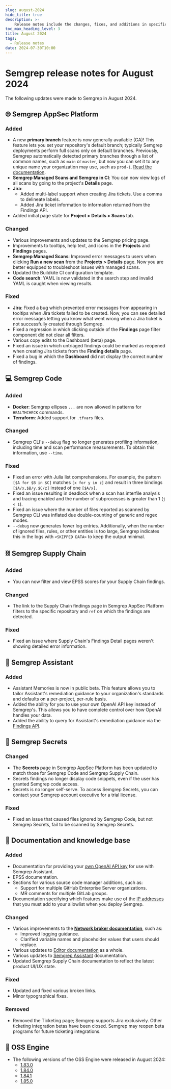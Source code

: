 ```yaml
---
slug: august-2024
hide_title: true
description: >-
    Release notes include the changes, fixes, and additions in specific versions of Semgrep.
toc_max_heading_level: 3
title: August 2024
tags:
  - Release notes
date: 2024-07-30T10:00
---
```


# Semgrep release notes for August 2024

The following updates were made to Semgrep in August 2024.

<!-- truncate -->

## 🌐 Semgrep AppSec Platform

### Added

- A new **primary branch** feature is now generally available (GA)! This feature lets you set your repository's default branch; typically Semgrep deployments perform full scans only on default branches. Previously, Semgrep automatically detected primary branches through a list of common names, such as `main` or `master`, but now you can set it to any unique name your organization may use, such as `prod-1`. [Read the documentation](/deployment/primary-branch).
- **Semgrep Managed Scans and Semgrep in CI**: You can now view logs of all scans by going to the project's **Details** page. <!-- 15974 -->
- **Jira**:
  - Added multi-label support when creating Jira tickets. Use a comma to delineate labels.
  - Added Jira ticket information to information returned from the Findings API.
- Added initial page state for **Project > Details > Scans** tab. <!-- 15805 -->

### Changed

- Various improvements and updates to the Semgrep pricing page. <!-- 16210 -->
- Improvements to tooltips, help text, and icons in the **Projects** and **Findings** pages. <!-- 16246, 16186, 16058 -->
- **Semgrep Managed Scans**: Improved error messages to users when clicking **Run a new scan** from the **Projects > Details** page. Now you are better equipped to troubleshoot issues with managed scans. <!-- 16025 -->
- Updated the Buildkite CI configuration template. <!-- 15932 -->
- **Code search**: YAML is now validated in the search step and invalid YAML is caught when viewing results. <!-- 15886 -->

### Fixed

- **Jira**: Fixed a bug which prevented error messages from appearing in tooltips when Jira tickets failed to be created. Now, you can see detailed error messages letting you know what went wrong when a Jira ticket is not successfully created through Semgrep. <!-- 16259 -->
- Fixed a regression in which clicking outside of the **Findings** page filter component did not clear all filters.
- Various copy edits to the Dashboard (beta) page. <!-- 16176 -->
- Fixed an issue in which untriaged findings could be marked as reopened when creating Jira tickets from the **Finding details** page. <!-- 15969 -->
- Fixed a bug in which the **Dashboard** did not display the correct number of findings. <!-- 15935-->

## 💻 Semgrep Code

### Added

- **Docker**: Semgrep ellipses `...` are now allowed in patterns for `HEALTHCHECK` commands.
- **Terraform**: Added support for `.tfvars` files. <!-- SAF-1481 -->

### Changed

- Semgrep CLI's `--debug` flag no longer generates profiling information, including time and scan performance measurements. To obtain this information, use `--time`.

### Fixed

- Fixed an error with Julia list comprehensions. For example, the pattern `[$A for $B in $C]` matches `[x for y in z]` and result in three bindings `[$A/x,$B/y,$C/z]` instead of one `[$A/x]`.
- Fixed an issue resulting in deadlock when a scan has interfile analysis and tracing enabled and the number of subprocesses is greater than 1 (`j < 1`). <!-- SAF-1157 -->
- Fixed an issue where the number of files reported as scanned by Semgrep CLI was inflated due double-counting of generic and regex modes. <!-- SAF-507 -->
- `--debug` now generates fewer log entries. Additionally, when the number of ignored files, rules, or other entities is too large, Semgrep indicates this in the logs with `<SKIPPED DATA>` to keep the output minimal.

## ⛓️ Semgrep Supply Chain

### Added

- You can now filter and view EPSS scores for your Supply Chain findings.

### Changed

- The link to the Supply Chain findings page in Semgrep AppSec Platform filters to the specific repository and `ref` on which the findings are detected.

### Fixed

- Fixed an issue where Supply Chain's Findings Detail pages weren't showing detailed error information.

## 🤖 Semgrep Assistant

### Added

- Assistant Memories is now in public beta. This feature allows you to tailor Assistant's remediation guidance to your organization's standards and defaults on a per-project, per-rule basis.
- Added the ability for you to use your own OpenAI API key instead of Semgrep's. This allows you to have complete control over how OpenAI handles your data.
- Added the ability to query for Assistant's remediation guidance via the [Findings API](https://semgrep.dev/api/v1/docs/#tag/Finding/operation/semgrep_app.core_exp.findings.handlers.issue.openapi_list_recent_issues).

## 🔐 Semgrep Secrets

### Changed

- The **Secrets** page in Semgrep AppSec Platform has been updated to match those for Semgrep Code and Semgrep Supply Chain.
- Secrets findings no longer display code snippets, even if the user has granted Semgrep code access.
- Secrets is no longer self-serve. To access Semgrep Secrets, you can contact your Semgrep account executive for a trial license.

### Fixed

- Fixed an issue that caused files ignored by Semgrep Code, but not Semgrep Secrets, fail to be scanned by Semgrep Secrets. <!-- SAF-1459 -->

## 📝 Documentation and knowledge base

### Added

- Documentation for providing your [own OpenAI API key](/semgrep-assistant/customize#openai-api-with-your-own-key) for use with Semgrep Assistant.
- EPSS documentation.
- Sections for various source code manager additions, such as:
  - Support for multiple GitHub Enterprise Server organizations.
  - MR comments for multiple GitLab groups.
- Documentation specifying which features make use of the [IP addresses](/deployment/checklist#ip-addresses) that you must add to your allowlist when you deploy Semgrep.

### Changed

- Various improvements to the **[Network broker documentation](/semgrep-ci/network-broker)**, such as:
  - Improved logging guidance.
  - Clarified variable names and placeholder values that users should replace.
- Various updates to [Editor documentation](https://semgrep.dev/docs/semgrep-code/editor) as a whole.
- Various updates to [Semgrep Assistant](/semgrep-assistant/overview) documentation.
- Updated Semgrep Supply Chain documentation to reflect the latest product UI/UX state.

### Fixed

- Updated and fixed various broken links.
- Minor typographical fixes.

### Removed

- Removed the Ticketing page; Semgrep supports Jira exclusively. Other ticketing integration betas have been closed. Semgrep may reopen beta programs for future ticketing integrations.

## 🔧 OSS Engine

* The following versions of the OSS Engine were released in August 2024:
  * [<i class="fas fa-external-link fa-xs"></i>1.83.0](https://github.com/semgrep/semgrep/releases/tag/v1.83.0)
  * [<i class="fas fa-external-link fa-xs"></i>1.84.0](https://github.com/semgrep/semgrep/releases/tag/v1.84.0)
  * [<i class="fas fa-external-link fa-xs"></i>1.84.1](https://github.com/semgrep/semgrep/releases/tag/v1.84.1)
  * [<i class="fas fa-external-link fa-xs"></i>1.85.0](https://github.com/semgrep/semgrep/releases/tag/v1.85.0)
